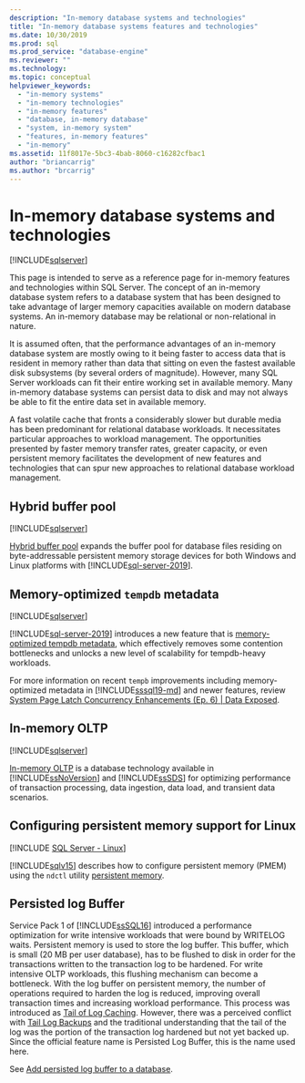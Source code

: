 ```yaml
---
description: "In-memory database systems and technologies"
title: "In-memory database systems features and technologies"
ms.date: 10/30/2019
ms.prod: sql
ms.prod_service: "database-engine"
ms.reviewer: ""
ms.technology: 
ms.topic: conceptual
helpviewer_keywords: 
  - "in-memory systems"
  - "in-memory technologies"
  - "in-memory features"
  - "database, in-memory database"
  - "system, in-memory system"
  - "features, in-memory features"
  - "in-memory"
ms.assetid: 11f8017e-5bc3-4bab-8060-c16282cfbac1
author: "briancarrig"
ms.author: "brcarrig"
---
```


# In-memory database systems and technologies

[!INCLUDE[sqlserver](../includes/applies-to-version/sqlserver.md)]

This page is intended to serve as a reference page for in-memory features and technologies within SQL Server. The concept of an in-memory database system refers to a database system that has been designed to take advantage of larger memory capacities available on modern database systems. An in-memory database may be relational or non-relational in nature.

It is assumed often, that the performance advantages of an in-memory database system are mostly owing to it being faster to access data that is resident in memory rather than data that sitting on even the fastest available disk subsystems (by several orders of magnitude). However, many SQL Server workloads can fit their entire working set in available memory. Many in-memory database systems can persist data to disk and may not always be able to fit the entire data set in available memory.

A fast volatile cache that fronts a considerably slower but durable media has been predominant for relational database workloads. It necessitates particular approaches to workload management. The opportunities presented by faster memory transfer rates, greater capacity, or even persistent memory facilitates the development of new features and technologies that can spur new approaches to relational database workload management.

## Hybrid buffer pool

[!INCLUDE[sqlserver](../includes/applies-to-version/sqlserver.md)]

[Hybrid buffer pool](../database-engine/configure-windows/hybrid-buffer-pool.md) expands the buffer pool for database files residing on byte-addressable persistent memory storage devices for both Windows and Linux platforms with [!INCLUDE[sql-server-2019](../includes/sssql19-md.md)].

## Memory-optimized `tempdb` metadata

[!INCLUDE[sqlserver](../includes/applies-to-version/sqlserver.md)]

[!INCLUDE[sql-server-2019](../includes/sssql19-md.md)] introduces a new feature that is [memory-optimized tempdb metadata](./databases/tempdb-database.md#memory-optimized-tempdb-metadata), which effectively removes some contention bottlenecks and unlocks a new level of scalability for tempdb-heavy workloads.

For more information on recent `tempb` improvements including memory-optimized metadata in [!INCLUDE[sssql19-md](../includes/sssql19-md.md)] and newer features, review [System Page Latch Concurrency Enhancements (Ep. 6) | Data Exposed](/shows/data-exposed/system-page-latch-concurrency-enhancements).

## In-memory OLTP

[!INCLUDE[sqlserver](../includes/applies-to-version/sqlserver.md)]

[In-memory OLTP](./in-memory-oltp/overview-and-usage-scenarios.md) is a database technology available in [!INCLUDE[ssNoVersion](../includes/ssnoversion-md.md)] and [!INCLUDE[ssSDS](../includes/sssds-md.md)] for optimizing performance of transaction processing, data ingestion, data load, and transient data scenarios.

## Configuring persistent memory support for Linux

[!INCLUDE [SQL Server - Linux](../includes/applies-to-version/sql-linux.md)]

[!INCLUDE[sqlv15](../includes/sssql19-md.md)] describes how to configure persistent memory (PMEM) using the `ndctl` utility [persistent memory](../linux/sql-server-linux-configure-pmem.md).

## Persisted log Buffer

Service Pack 1 of [!INCLUDE[ssSQL16](../includes/sssql16-md.md)] introduced a performance optimization for write intensive workloads that were bound by WRITELOG waits. Persistent memory is used to store the log buffer. This buffer, which is small (20 MB per user database), has to be flushed to disk in order for the transactions written to the transaction log to be hardened. For write intensive OLTP workloads, this flushing mechanism can become a bottleneck. With the log buffer on persistent memory, the number of operations required to harden the log is reduced, improving overall transaction times and increasing workload performance. This process was introduced as [Tail of Log Caching]( https://blogs.msdn.microsoft.com/bobsql/2016/11/08/how-it-works-it-just-runs-faster-non-volatile-memory-sql-server-tail-of-log-caching-on-nvdimm/). However, there was a perceived conflict with [Tail Log Backups](./backup-restore/tail-log-backups-sql-server.md) and the traditional understanding that the tail of the log was the portion of the transaction log hardened but not yet backed up. Since the official feature name is Persisted Log Buffer, this is the name used here.

See [Add persisted log buffer to a database](./databases/add-persisted-log-buffer.md).